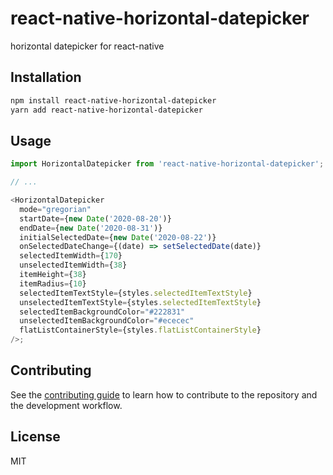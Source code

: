 # react-native-horizontal-datepicker

horizontal datepicker for react-native

## Installation

```sh
npm install react-native-horizontal-datepicker
yarn add react-native-horizontal-datepicker
```

## Usage

```js
import HorizontalDatepicker from 'react-native-horizontal-datepicker';

// ...

<HorizontalDatepicker
  mode="gregorian"
  startDate={new Date('2020-08-20')}
  endDate={new Date('2020-08-31')}
  initialSelectedDate={new Date('2020-08-22')}
  onSelectedDateChange={(date) => setSelectedDate(date)}
  selectedItemWidth={170}
  unselectedItemWidth={38}
  itemHeight={38}
  itemRadius={10}
  selectedItemTextStyle={styles.selectedItemTextStyle}
  unselectedItemTextStyle={styles.selectedItemTextStyle}
  selectedItemBackgroundColor="#222831"
  unselectedItemBackgroundColor="#ececec"
  flatListContainerStyle={styles.flatListContainerStyle}
/>;
```

## Contributing

See the [contributing guide](CONTRIBUTING.md) to learn how to contribute to the repository and the development workflow.

## License

MIT
